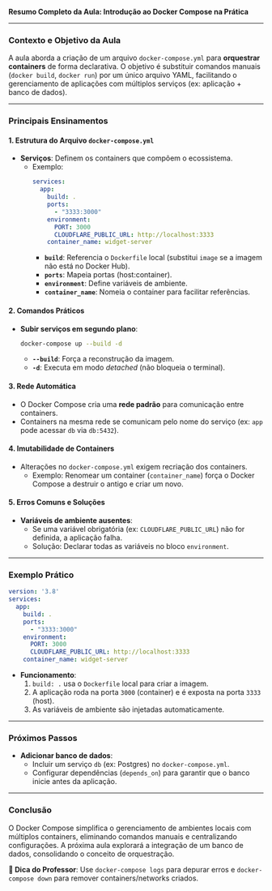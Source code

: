 **Resumo Completo da Aula: Introdução ao Docker Compose na Prática**  

---

### **Contexto e Objetivo da Aula**  
A aula aborda a criação de um arquivo `docker-compose.yml` para **orquestrar containers** de forma declarativa. O objetivo é substituir comandos manuais (`docker build`, `docker run`) por um único arquivo YAML, facilitando o gerenciamento de aplicações com múltiplos serviços (ex: aplicação + banco de dados).  

---

### **Principais Ensinamentos**  

#### **1. Estrutura do Arquivo `docker-compose.yml`**  
- **Serviços**: Definem os containers que compõem o ecossistema.  
  - Exemplo:  
    ```yaml  
    services:  
      app:  
        build: .  
        ports:  
          - "3333:3000"  
        environment:  
          PORT: 3000  
          CLOUDFLARE_PUBLIC_URL: http://localhost:3333  
        container_name: widget-server  
    ```  
    - **`build`**: Referencia o `Dockerfile` local (substitui `image` se a imagem não está no Docker Hub).  
    - **`ports`**: Mapeia portas (host:container).  
    - **`environment`**: Define variáveis de ambiente.  
    - **`container_name`**: Nomeia o container para facilitar referências.  

#### **2. Comandos Práticos**  
- **Subir serviços em segundo plano**:  
  ```bash  
  docker-compose up --build -d  
  ```  
  - **`--build`**: Força a reconstrução da imagem.  
  - **`-d`**: Executa em modo *detached* (não bloqueia o terminal).  

#### **3. Rede Automática**  
- O Docker Compose cria uma **rede padrão** para comunicação entre containers.  
- Containers na mesma rede se comunicam pelo nome do serviço (ex: `app` pode acessar `db` via `db:5432`).  

#### **4. Imutabilidade de Containers**  
- Alterações no `docker-compose.yml` exigem recriação dos containers.  
  - Exemplo: Renomear um container (`container_name`) força o Docker Compose a destruir o antigo e criar um novo.  

#### **5. Erros Comuns e Soluções**  
- **Variáveis de ambiente ausentes**:  
  - Se uma variável obrigatória (ex: `CLOUDFLARE_PUBLIC_URL`) não for definida, a aplicação falha.  
  - Solução: Declarar todas as variáveis no bloco `environment`.  

---

### **Exemplo Prático**  
```yaml  
version: '3.8'  
services:  
  app:  
    build: .  
    ports:  
      - "3333:3000"  
    environment:  
      PORT: 3000  
      CLOUDFLARE_PUBLIC_URL: http://localhost:3333  
    container_name: widget-server  
```  
- **Funcionamento**:  
  1. `build: .` usa o `Dockerfile` local para criar a imagem.  
  2. A aplicação roda na porta `3000` (container) e é exposta na porta `3333` (host).  
  3. As variáveis de ambiente são injetadas automaticamente.  

---

### **Próximos Passos**  
- **Adicionar banco de dados**:  
  - Incluir um serviço `db` (ex: Postgres) no `docker-compose.yml`.  
  - Configurar dependências (`depends_on`) para garantir que o banco inicie antes da aplicação.  

---

### **Conclusão**  
O Docker Compose simplifica o gerenciamento de ambientes locais com múltiplos containers, eliminando comandos manuais e centralizando configurações. A próxima aula explorará a integração de um banco de dados, consolidando o conceito de orquestração.  

**🚀 Dica do Professor**: Use `docker-compose logs` para depurar erros e `docker-compose down` para remover containers/networks criados.